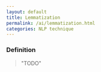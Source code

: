 ```yaml
---
layout: default
title: Lemmatization
permalink: /ai/lemmatization.html
categories: NLP technique
---
```


### Definition

> "TODO"
